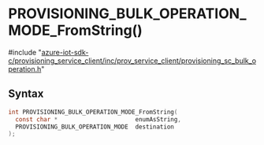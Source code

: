 # PROVISIONING_BULK_OPERATION_MODE_FromString()

\#include "[azure-iot-sdk-c/provisioning_service_client/inc/prov_service_client/provisioning_sc_bulk_operation.h](../iot-c-ref-provisioning-sc-bulk-operation-h.md)"  

## Syntax

```C
int PROVISIONING_BULK_OPERATION_MODE_FromString(
  const char *                      enumAsString,
  PROVISIONING_BULK_OPERATION_MODE  destination
);
```


